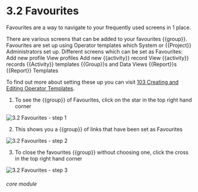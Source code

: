 # 3.2 Favourites


Favourites are a way to navigate to your frequently used screens in 1 place.

There are various screens that can be added to your favourites {{group}}. Favourites are set up using Operator templates which System or {{Project}} Administrators set up.
Different screens which can be set as Favourites:
Add new profile
View profiles
Add new {{activity}} record
View {{activity}} records
{{Activity}} templates
{{Group}}s and Data Views
{{Report}}s
{{Report}} Templates

To find out more about setting these up you can visit [103 Creating and Editing Operator Templates](help/index/p/103).

1. To see the {{group}} of Favourites, click on the star in the top right hand corner

![3.2 Favourites - step 1](3.2_Favourites_im_1.png)

2. This shows you a {{group}} of links that have been set as Favourites

![3.2 Favourites - step 2](3.2_Favourites_im_2.png)

3. To close the favourites {{group}} without choosing one,  click the cross in the top right hand corner

![3.2 Favourites - step 3](3.2_Favourites_im_3.png)


###### core module
